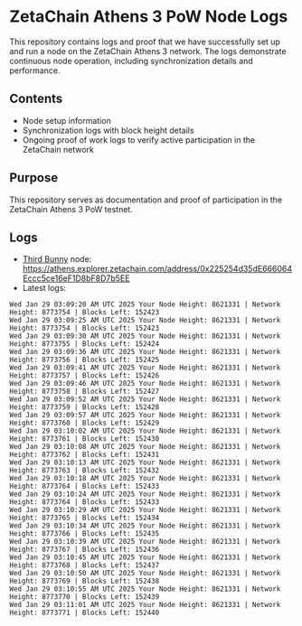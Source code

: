 # ZetaChain Athens 3 PoW Node Logs
This repository contains logs and proof that we have successfully set up and run a node on the ZetaChain Athens 3 network. The logs demonstrate continuous node operation, including synchronization details and performance.

## Contents
- Node setup information
- Synchronization logs with block height details
- Ongoing proof of work logs to verify active participation in the ZetaChain network

## Purpose
This repository serves as documentation and proof of participation in the ZetaChain Athens 3 PoW testnet.

## Logs

- [Third Bunny](https://thirdbunny.xyz/) node: https://athens.explorer.zetachain.com/address/0x225254d35dE666064Eccc5ce16eF1D8bF8D7b5EE
- Latest logs:
```
Wed Jan 29 03:09:20 AM UTC 2025 Your Node Height: 8621331 | Network Height: 8773754 | Blocks Left: 152423
Wed Jan 29 03:09:25 AM UTC 2025 Your Node Height: 8621331 | Network Height: 8773754 | Blocks Left: 152423
Wed Jan 29 03:09:30 AM UTC 2025 Your Node Height: 8621331 | Network Height: 8773755 | Blocks Left: 152424
Wed Jan 29 03:09:36 AM UTC 2025 Your Node Height: 8621331 | Network Height: 8773756 | Blocks Left: 152425
Wed Jan 29 03:09:41 AM UTC 2025 Your Node Height: 8621331 | Network Height: 8773757 | Blocks Left: 152426
Wed Jan 29 03:09:46 AM UTC 2025 Your Node Height: 8621331 | Network Height: 8773758 | Blocks Left: 152427
Wed Jan 29 03:09:52 AM UTC 2025 Your Node Height: 8621331 | Network Height: 8773759 | Blocks Left: 152428
Wed Jan 29 03:09:57 AM UTC 2025 Your Node Height: 8621331 | Network Height: 8773760 | Blocks Left: 152429
Wed Jan 29 03:10:02 AM UTC 2025 Your Node Height: 8621331 | Network Height: 8773761 | Blocks Left: 152430
Wed Jan 29 03:10:08 AM UTC 2025 Your Node Height: 8621331 | Network Height: 8773762 | Blocks Left: 152431
Wed Jan 29 03:10:13 AM UTC 2025 Your Node Height: 8621331 | Network Height: 8773763 | Blocks Left: 152432
Wed Jan 29 03:10:18 AM UTC 2025 Your Node Height: 8621331 | Network Height: 8773764 | Blocks Left: 152433
Wed Jan 29 03:10:24 AM UTC 2025 Your Node Height: 8621331 | Network Height: 8773764 | Blocks Left: 152433
Wed Jan 29 03:10:29 AM UTC 2025 Your Node Height: 8621331 | Network Height: 8773765 | Blocks Left: 152434
Wed Jan 29 03:10:34 AM UTC 2025 Your Node Height: 8621331 | Network Height: 8773766 | Blocks Left: 152435
Wed Jan 29 03:10:39 AM UTC 2025 Your Node Height: 8621331 | Network Height: 8773767 | Blocks Left: 152436
Wed Jan 29 03:10:45 AM UTC 2025 Your Node Height: 8621331 | Network Height: 8773768 | Blocks Left: 152437
Wed Jan 29 03:10:50 AM UTC 2025 Your Node Height: 8621331 | Network Height: 8773769 | Blocks Left: 152438
Wed Jan 29 03:10:55 AM UTC 2025 Your Node Height: 8621331 | Network Height: 8773770 | Blocks Left: 152439
Wed Jan 29 03:11:01 AM UTC 2025 Your Node Height: 8621331 | Network Height: 8773771 | Blocks Left: 152440
```
